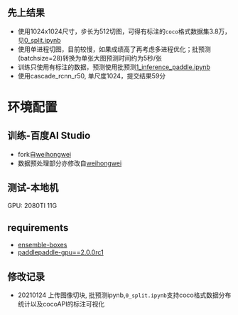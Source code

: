 ## 先上结果
- 使用1024x1024尺寸，步长为512切图，可得有标注的`coco`格式数据集3.8万，见[0_split.ipynb](https://github.com/ZhenguoYuan/YuanCompetition/blob/main/%E7%93%B7%E7%A0%96%E8%A1%A8%E9%9D%A2%E7%91%95%E7%96%B5%E6%99%BA%E8%83%BD%E6%A3%80%E6%B5%8B-2021%E5%B9%BF%E4%B8%9C%E5%B7%A5%E4%B8%9A%E6%99%BA%E9%80%A0%E5%88%9B%E6%96%B0%E5%A4%A7%E8%B5%9B/0_split.ipynb)
- 使用单进程切图，目前较慢，如果成绩高了再考虑多进程优化；批预测(batchsize=28)转换为单张大图预测时间约为5秒/张
- 训练只使用有标注的数据，预测使用批预测[1_inference_paddle.ipynb](https://github.com/ZhenguoYuan/YuanCompetition/blob/main/%E7%93%B7%E7%A0%96%E8%A1%A8%E9%9D%A2%E7%91%95%E7%96%B5%E6%99%BA%E8%83%BD%E6%A3%80%E6%B5%8B-2021%E5%B9%BF%E4%B8%9C%E5%B7%A5%E4%B8%9A%E6%99%BA%E9%80%A0%E5%88%9B%E6%96%B0%E5%A4%A7%E8%B5%9B/1_inference_paddle.ipynb)
- 使用cascade_rcnn_r50, 单尺度1024，提交结果59分

# 环境配置

## 训练-百度AI Studio
- fork自[weihongwei](https://tianchi.aliyun.com/forum/postDetail?postId=163756)
- 数据预处理部分亦修改自[weihongwei](https://tianchi.aliyun.com/forum/postDetail?postId=163756)
## 测试-本地机
GPU: 2080TI 11G

## requirements
- [ensemble-boxes](https://github.com/ZFTurbo/Weighted-Boxes-Fusion)
- [paddlepaddle-gpu==2.0.0rc1](https://www.paddlepaddle.org.cn)

## 修改记录
- 20210124 上传图像切块, 批预测ipynb,`0_split.ipynb`支持coco格式数据分布统计以及cocoAPI的标注可视化


    


